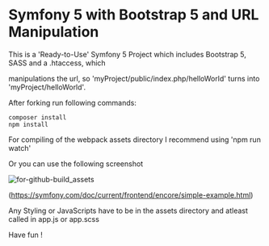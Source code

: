 # Symfony 5 with Bootstrap 5 and URL Manipulation

This is a 'Ready-to-Use' Symfony 5 Project which includes Bootstrap 5, SASS and a .htaccess, which 

manipulations the url, so 'myProject/public/index.php/helloWorld' turns into 'myProject/helloWorld'.

After forking run following commands:

    composer install
    npm install

For compiling of the webpack assets directory I recommend using 'npm run watch'


Or you can use the following screenshot  


![for-github-build_assets](https://user-images.githubusercontent.com/93548958/162295882-e5482e98-a034-4f22-99f1-6d4c48266d39.JPG)

(https://symfony.com/doc/current/frontend/encore/simple-example.html)

Any Styling or JavaScripts have to be in the assets directory and atleast called in app.js or app.scss

Have fun !
